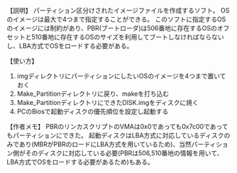 【説明】
パーティション区分けされたイメージファイルを作成するソフト。
OSのイメージは最大で4つまで指定することができる。
このソフトに指定するOSのイメージには制約があり、PBR(ブートローダ)は506番地に存在するOSのオフセットと510番地に存在するOSのサイズを利用してブートしなければならないし、LBA方式でOSをロードする必要がある。

【使い方】
1. imgディレクトリにパーティションにしたいOSのイメージを4つまで置いておく
2. Make_Partitionディレクトリに戻り、makeを打ち込む
3. Make_PartitionディレクトリにできたDISK.imgをディスクに焼く
4. PCのBiosで起動ディスクの優先順位を設定し起動する

【作者メモ】
PBRのリンカスクリプトのVMAは0x0であっても0x7c00であってもパーティションにできた。
起動ディスクはLBA方式に対応しているディスクのみであり(MBRがPBRのロードにLBA方式を用いているため)、当然パーティション側がそのディスクに対応している必要(PBRは506,510番地の情報を用いて、LBA方式でOSをロードする必要があるため)もある。
